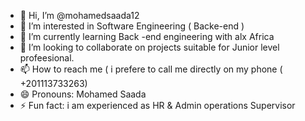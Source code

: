 - 👋 Hi, I’m @mohamedsaada12
- 👀 I’m interested in Software Engineering ( Backe-end )
- 🌱 I’m currently learning Back -end engineering with alx Africa
- 💞️ I’m looking to collaborate on projects suitable for Junior level profeesional.
- 📫 How to reach me ( i prefere to call me directly on my phone ( +201113733263) 
- 😄 Pronouns: Mohamed Saada 
- ⚡ Fun fact: i am experienced as HR & Admin operations Supervisor

<!---
mohamedsaada12/mohamedsaada12 is a ✨ special ✨ repository because its `README.md` (this file) appears on your GitHub profile.
You can click the Preview link to take a look at your changes.
--->
